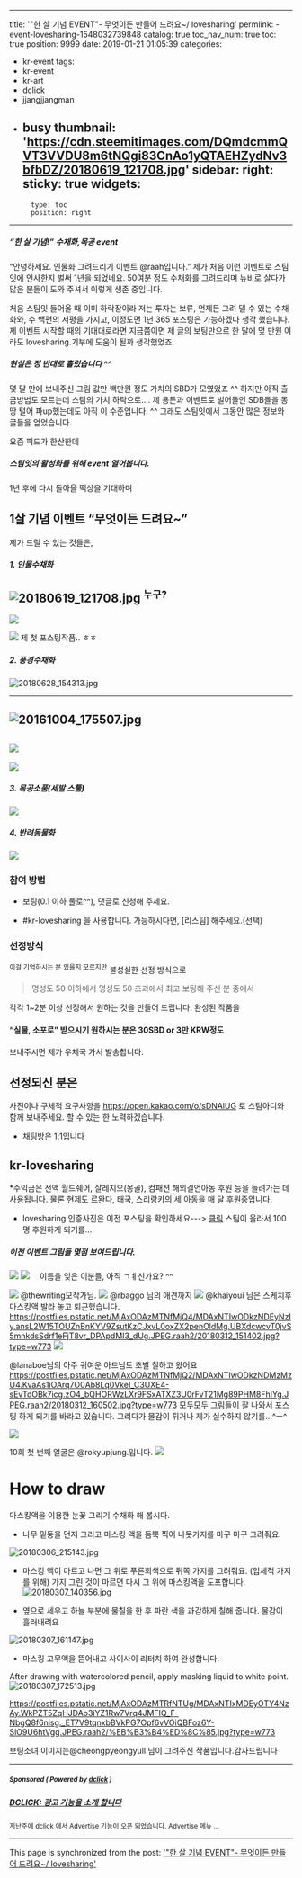 
---
title: '"한 살 기념 EVENT"- 무엇이든 만들어 드려요~/ lovesharing'
permlink: -event-lovesharing-1548032739848
catalog: true
toc_nav_num: true
toc: true
position: 9999
date: 2019-01-21 01:05:39
categories:
- kr-event
tags:
- kr-event
- kr-art
- dclick
- jjangjjangman
- busy
thumbnail: 'https://cdn.steemitimages.com/DQmdcmmQVT3VVDU8m6tNQgi83CnAo1yQTAEHZydNv3bfbDZ/20180619_121708.jpg'
sidebar:
    right:
        sticky: true
widgets:
    -
        type: toc
        position: right
---



##### “한 살 기념!” 수채화,목공 event 
“안녕하세요. 인물화 그려드리기 이벤트 @raah입니다.”
제가 처음 이런 이벤트로 스팀잇에 인사한지 벌써 1년을 되었네요.
50여분 정도 수채화를 그려드리며 뉴비로 살다가
많은 분들이 도와 주셔서 이렇게 생존 중입니다. 

처음 스팀잇 들어올 때 이미 하락장이라 저는 투자는 보류, 언제든 그려 댈 수 있는 수채화와, 수 백편의 서평을 가지고, 이정도면 1년 365 포스팅은 가능하겠다 생각 했습니다.
 제 이벤트 시작할 때의 기대대로라면 지금쯤이면 제 글의 보팅만으로 한 달에 몇 만원 이라도 lovesharing.기부에 도움이 될까 생각했었죠.

##### 현실은 정 반대로 흘렀습니다 ^^
몇 달 만에 보내주신 그림 값만 백만원 정도 가치의 SBD가 모였었죠 ^^
하지만 아직 출금방법도 모르는데
 스팀의 가치 하락으로....
제 용돈과 이벤트로 벌어들인 SDB들을 몽땅 털어 파up했는데도 아직 이 수준입니다. ^^ 
그래도 스팀잇에서 그동안 많은 정보와 글들을 얻었습니다. 

요즘 피드가 한산한데
##### 스팀잇의 활성화를 위해 event 열어봅니다.
1년 후에 다시 돌아올 떡상을 기대하며

## 1살 기념 이벤트 “무엇이든 드려요~”
제가 드릴 수 있는 것들은,

##### 1. 인물수채화
![20180619_121708.jpg](https://cdn.steemitimages.com/DQmdcmmQVT3VVDU8m6tNQgi83CnAo1yQTAEHZydNv3bfbDZ/20180619_121708.jpg)
<sup>누구?</sup>
---
![](https://cdn.steemitimages.com/DQmUkJhzUodh2yBQY7J5UKF8DDfhMbyMtDeh8pd5wELMZe4/image.png)

![](https://cdn.steemitimages.com/DQmSQB9rQgTG5yPyM24jN8699vn1vUDKShYk6rd2FZPvqKZ/image.png)
제 첫 포스팅작품.. ㅎㅎ

##### 2. 풍경수채화

![20180628_154313.jpg](https://cdn.steemitimages.com/DQmNT6qCVtvM38wjsyvixuJ2DCqmsBS38tNysfG6RpSbeZV/20180628_154313.jpg)

---
![20161004_175507.jpg](https://cdn.steemitimages.com/DQmT2Z8HA2G2yw9FrciB2tfEHyQpu8mdKN7oL84hLt7GTc3/20161004_175507.jpg)
---
![](https://cdn.steemitimages.com/DQmbGjYcwRn9pioNxBuTsEXaMhNEFyotnBuwKjwMKxaXA3Z/image.png)
---
![](https://cdn.steemitimages.com/DQmNvFCPaT5s6TyGa7CvyCPEoiQziHKFrif2bbeKLSxq1Gr/image.png)

##### 3. 목공소품(세발 스툴)
![](https://cdn.steemitimages.com/DQma9ovR8r7Jk1Abm8Xvwe8tFDqR6Lmx4GdYqC17CHuSjEi/image.png)

##### 4. 반려동물화
![](https://cdn.steemitimages.com/DQmTN9hVcNp3wNw33rw11NPpxehUw1Zp4jkTHemx4knU28i/image.png)

### 참여 방법
*  보팅(0.1 이하 풀로^^), 댓글로 신청해 주세요.

*  #kr-lovesharing 을 사용합니다. 가능하시다면,  [리스팀] 해주세요.(선택)

### 선정방식
<sup>이걸 기억하시는 분 있을지 모르지만</sup> 불성실한 선정 방식으로
> 명성도 50 이하에서
 명성도 50 초과에서
 최고 보팅해 주신 분 중에서

각각 1~2분 이상 선정해서 원하는 것을 만들어 드립니다.
완성된 작품을
####  “실물, 소포로” 받으시기 원하시는 분은 30SBD or 3만 KRW정도 
보내주시면 제가 우체국 가서 발송합니다.

##  선정되신 분은
 사진이나 구체적 요구사항을 https://open.kakao.com/o/sDNAlUG 로 스팀아디와 함께 보내주세요. 할 수 있는 한 노력하겠습니다.
*  채팅방은 1:1입니다

## kr-lovesharing
*수익금은 전액 월드쉐어, 살레지오(몽골), 컴패션 해외결언아동 후원 등을 늘려가는 데 사용됩니다. 
   물론 현제도 르완다, 태국, 스리랑카의 세 아동을 매 달 후원중입니다.


* lovesharing 인증사진은 이전 포스팅을 확인하세요---> [클릭](https://steemkr.com/kr-event/@raah/9-khaiyoui-event-i-will-draw-and-give-your-portrait-n-lovesharing)
스팀이 올라서 100명 후원하게 되기를....


##### 이전 이벤트 그림들 몇점 보여드립니다. 
![](https://cdn.steemitimages.com/DQmQvgLU1pffrwNyqfaTzPxKu3nsGhRBjvpYiGa6FJdijQ6/image.png)
![](https://cdn.steemitimages.com/DQmWq2pLXmpKbL9o4PNMaVj8LpRvLXp1x8dZcGiohpPi315/image.png)　
이름을 잊은 이분들, 아직 ㄱㅖ신가요? ^^

![](https://cdn.steemitimages.com/DQmNfq7YtXQ5ofL14sSArkaHTzurU9Cbiy5zqwgBeeSNHjD/image.png)
@thewriting모작가님.
![](https://cdn.steemitimages.com/DQmPGUvguSGGhPhXhkf44JKXgJwyDwwootyo7Ecyb32a24K/image.png)
 @rbaggo 님의 애견까지
![](https://cdn.steemitimages.com/DQmeZTc7aPhRAAA1uFKZpj3A3cETK7ixAQaQjpPUdsCXAq2/image.png)
@khaiyoui 님은 스케치후 마스킹액 발라 놓고 퇴근했습니다.
https://postfiles.pstatic.net/MjAxODAzMTNfMjQ4/MDAxNTIwODkzNDEyNzIy.ansL2W15TOUZnBnKYV9ZsutKzCJxvL0oxZX2penOldMg.UBXdcwcvT0jvS5mnkdsSdrf1eFjT8vr_DPApdMI3_dUg.JPEG.raah2/20180312_151402.jpg?type=w773
![](https://cdn.steemitimages.com/DQmemHFTcBbnCcNS2yecQGCHu2iBVMiw1cQEZbykVCXV3GP/image.png)

@lanaboe님의 아주 귀여운 아드님도 초벌 칠하고 왔어요
https://postfiles.pstatic.net/MjAxODAzMTNfMjQ2/MDAxNTIwODkzNDMzMzU4.KvaAs1iOArq7O0Ab8Lq0VkeI_C3UXE4-sEvTdOBk7icg.zO4_bQHORWzLXr9FSxATXZ3U0rFvT21Mg89PHM8FhIYg.JPEG.raah2/20180312_160502.jpg?type=w773
모두모두 그림들이 잘 나와서 포스팅 하게 되기를 바라고 있습니다.
그리다가 물감이 튀거나 제가 실수하지 않기를...^ㅡ^

![](https://cdn.steemitimages.com/DQmW123SgCJiZLJNyLLTZyZNhn645tRHfKiYz6pLyBPoYyg/image.png)

10회 첫 번째 얼굴은 @rokyupjung.입니다. 
![](https://cdn.steemitimages.com/DQmSgL8uVYPnymnVcDdb9GK9a6yrnLZ5wG5PBxER32o42eN/image.png)


# How to draw 

 마스킹액을 이용한 눈꽃 그리기 수채화 해 봅시다. 

* 나무 밑둥을 먼저 그리고 마스킹 액을 듬뿍 찍어  나뭇가지를 마구 마구 그려줘요. 

![20180306_215143.jpg](https://steemitimages.com/DQmaVJjTSWjNujj2BpogQwaPKdUDcgAyeYmxnPZ2m6P1i8b/20180306_215143.jpg)

* 마스킹 액이 마르고 나면 그 위로 푸른회색으로 뒤쪽 가지를 그려줘요. (입체적 가지를 위해)
가지 그린 것이 마르면 다시 그 위에 마스킹액을 도포합니다. 
![20180307_140356.jpg](https://steemitimages.com/DQmW4Sd9ScZRgqckXwr48ngs5YTyc5qYxLPrAaTW2bEpz7B/20180307_140356.jpg)

* 옆으로 세우고 하늘 부분에 물칠을 한 후 파란 색을 과감하게 칠해 줍니다. 물감이 흘러내려요

![20180307_161147.jpg](https://steemitimages.com/DQmWmqkn4RNhJa1FooJPW4aFp2aPiUPn4oB25WuLE3rvcGt/20180307_161147.jpg)

* 마스킹 고무액을 뜯어내고 사이사이 리터치 하여 완성합니다. 

After drawing with watercolored pencil, apply masking liquid to white point.
![20180307_172513.jpg](https://steemitimages.com/DQmcZ6ybLv5V5Ln7Yokc8AjKZEiESVsVm6uZPQmEyFoLtrN/20180307_172513.jpg)


https://postfiles.pstatic.net/MjAxODAzMTRfNTUg/MDAxNTIxMDEyOTY4NzAy.WkPZT5ZqHJDAo3iYZ1Rw7Vrq4JMFIQ_F-NbgQ8f6nisg._ET7V9tqnxbBVkPG7Opf6vVOiQBFoz6Y-SlO9U6htVgg.JPEG.raah2/%EB%B3%B4%ED%8C%85.jpg?type=w773

보팅소녀 이미지는@cheongpyeongyull 님이 그려주신 작품입니다.감사드립니다



---

#####  <sub> **Sponsored ( Powered by [dclick](https://www.dclick.io) )** </sub>
##### [DCLICK: 광고 기능을 소개 합니다](https://api.dclick.io/v1/c?x=eyJhbGciOiJIUzI1NiIsInR5cCI6IkpXVCJ9.eyJjIjoicmFhaCIsInMiOiItZXZlbnQtbG92ZXNoYXJpbmctMTU0ODAzMjczOTg0OCIsImEiOlsidC0xMjkwIl0sInVybCI6Imh0dHBzOi8vc3RlZW1pdC5jb20vZGNsaWNrLWtyL0BkY2xpY2svZGNsaWNrLS0xNTQzOTg2ODA1ODA5IiwiaWF0IjoxNTQ4MDMyNzM5LCJleHAiOjE4NjMzOTI3Mzl9.NQ4H5DU3kn6WsZYtgYvPh7UJMxKI6p4j9LjuWfzK_Lg)
<sup>지난주에 dclick 에서 Advertise 기능이 오픈 되었습니다. Advertise 메뉴 ...</sup>
</center>

- - -

This page is synchronized from the post: ['"한 살 기념 EVENT"- 무엇이든 만들어 드려요~/ lovesharing'](https://steemit.com/@raah/-event-lovesharing-1548032739848)
